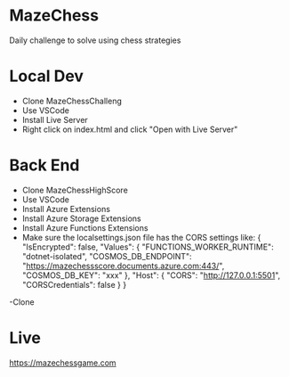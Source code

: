 # MazeChess
Daily challenge to solve using chess strategies

# Local Dev
- Clone MazeChessChalleng
- Use VSCode 
- Install Live Server
- Right click on index.html and click "Open with Live Server"

# Back End
- Clone MazeChessHighScore
- Use VSCode
- Install Azure Extensions
- Install Azure Storage Extensions
- Install Azure Functions Extensions
- Make sure the localsettings.json file has the CORS settings like:
    {
  "IsEncrypted": false,
  "Values": {
    "FUNCTIONS_WORKER_RUNTIME": "dotnet-isolated",
    "COSMOS_DB_ENDPOINT": "https://mazechessscore.documents.azure.com:443/",
    "COSMOS_DB_KEY": "xxx"
  },
  "Host": {
    "CORS": "http://127.0.0.1:5501",
    "CORSCredentials": false
  }
}

-Clone 

# Live
https://mazechessgame.com


